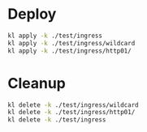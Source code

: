 
# Deploy

```bash
kl apply -k ./test/ingress
kl apply -k ./test/ingress/wildcard
kl apply -k ./test/ingress/http01/
```

# Cleanup

```bash
kl delete -k ./test/ingress/wildcard
kl delete -k ./test/ingress/http01/
kl delete -k ./test/ingress
```
